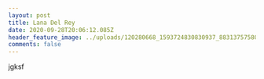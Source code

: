 ```yaml
---
layout: post
title: Lana Del Rey
date: 2020-09-28T20:06:12.085Z
header_feature_image: ../uploads/120280668_1593724830830937_8831375758034669021_n.jpg
comments: false
---
```

jgksf